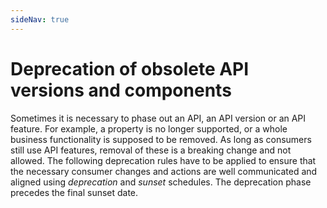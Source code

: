 ```yaml
---
sideNav: true
---
```


# Deprecation of obsolete API versions and components

Sometimes it is necessary to phase out an API, an API version or an API feature.
For example, a property is no longer supported, or a whole business functionality is supposed to be removed.
As long as consumers still use API features, removal of these is a breaking change and not allowed.
The following deprecation rules have to be applied to ensure that the necessary consumer changes and actions are well communicated and aligned using _deprecation_ and _sunset_ schedules.
The deprecation phase precedes the final sunset date.

